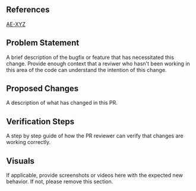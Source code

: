 ## References

[AE-XYZ](https://mozilla-hub.atlassian.net/browse/AE-XYZ)

## Problem Statement

A brief description of the bugfix or feature that has necessitated this change. Provide enough context that a
reviwer who hasn't been working in this area of the code can understand the intention of this change.

## Proposed Changes

A description of what has changed in this PR.

## Verification Steps

A step by step guide of how the PR reviewer can verify that changes are working correctly.

## Visuals

If applicable, provide screenshots or videos here with the expected new behavior. If not, please remove this section.
